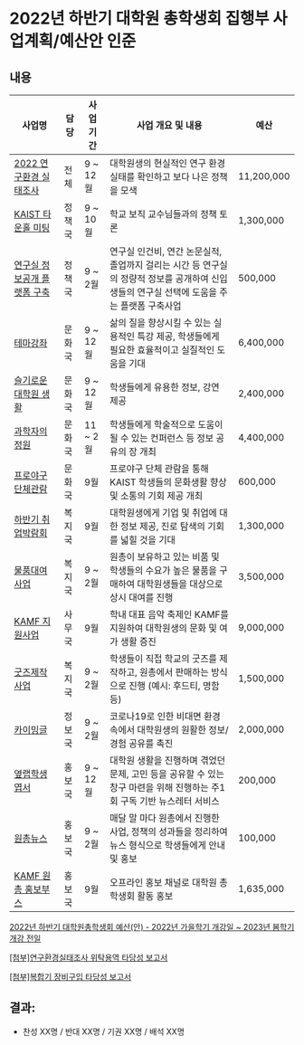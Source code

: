 2022년 하반기 대학원 총학생회 집행부 사업계획/예산안 인준
===

## 내용

| 사업명                                                               | 담당   | 사업 기간 | 사업 개요 및 내용                                                                                                                          | 예산       |
| -------------------------------------------------------------------- | ------ | --------- | ------------------------------------------------------------------------------------------------------------------------------------------ | ---------- |
| [2022 연구환경 실태조사](agenda04/전체_연구환경실태조사.md)          | 전체   | 9 ~ 12월  | 대학원생의 현실적인 연구 환경 실태를 확인하고 보다 나은 정책을 모색                                                                        | 11,200,000 |
| [KAIST 타운홀 미팅](agenda04/정책_타운홀미팅.md)                     | 정책국 | 9 ~ 10월  | 학교 보직 교수님들과의 정책 토론                                                                                                           | 1,300,000  |
| [연구실 정보공개 플랫폼 구축](agenda04/정책_연구실정보공개플랫폼.md) | 정책국 | 9 ~ 2월   | 연구실 인건비, 연간 논문실적, 졸업까지 걸리는 시간 등 연구실의 정량적 정보를 공개하여 신입생들의 연구실 선택에 도움을 주는 플랫폼 구축사업 | 500,000    |
| [테마강좌](agenda04/문화_테마강좌.md)                                | 문화국 | 9 ~ 12월  | 삶의 질을 향상시킬 수 있는 실용적인 특강 제공, 학생들에게 필요한 효율적이고 실질적인 도움을 기대                                           | 6,400,000  |
| [슬기로운 대학원 생활](agenda04/문화_슬기로운대학원생활.md)          | 문화국 | 9 ~ 12월  | 학생들에게 유용한 정보, 강연 제공                                                                                                          | 2,400,000  |
| [과학자의 정원](agenda04/문화_과학자의정원.md)                       | 문화국 | 11 ~ 2월  | 학생들에게 학술적으로 도움이 될 수 있는 컨퍼런스 등 정보 공유의 장 개최                                                                    | 4,400,000  |
| [프로야구 단체관람](agenda04/문화_프로야구.md)                       | 문화국 | 9월       | 프로야구 단체 관람을 통해 KAIST 학생들의 문화생활 향상 및 소통의 기회 제공 개최                                                            | 600,000  |
| [하반기 취업박람회](agenda04/복지_취업박람회.md)                     | 복지국 | 9월       | 대학원생에게 기업 및 취업에 대한 정보 제공, 진로 탐색의 기회를 넓힐 것을 기대                                                              | 1,300,000  |
| [물품대여사업](agenda04/복지_물품대여사업.md)                        | 복지국 | 9 ~ 2월   | 원총이 보유하고 있는 비품 및 학생들의 수요가 높은 물품을 구매하여 대학원생들을 대상으로 상시 대여를 진행                                   | 3,500,000  |
| [KAMF 지원사업](agenda04/사무_KAMF지원사업.md)                               | 사무국 | 9월       | 학내 대표 음악 축제인 KAMF를 지원하여 대학원생의 문화 및 여가 생활 증진                                                                    | 9,000,000  |
| [굿즈제작사업](agenda04/복지_굿즈제작사업.md)                        | 복지국 | 9 ~ 2월   | 학생들이 직접 학교의 굿즈를 제작하고, 원총에서 판매하는 방식으로 진행 (예시: 후드티, 명함 등)                                              | 1,500,000  |
| [카이밍글](agenda04/정보_카이밍글.md)                                | 정보국 | 9 ~ 2월   | 코로나19로 인한 비대면 환경 속에서 대학원생의 원활한 정보/경험 공유를 촉진                                                                 | 2,000,000  |
| [옆랩학생 엽서](agenda04/홍보_옆랩학생엽서.md)                       | 홍보국 | 9 ~ 12월  | 대학원 생활을 진행하며 겪었던 문제, 고민 등을 공유할 수 있는 창구 마련을 위해 진행하는 주1회 구독 기반 뉴스레터 서비스                     | 200,000    |
| [원총뉴스](agenda04/홍보_원총뉴스.md)                                | 홍보국 | 9 ~ 2월   | 매달 말 마다 원총에서 진행한 사업, 정책의 성과들을 정리하여 뉴스 형식으로 학생들에게 안내 및 홍보                                          | 100,000    |
| [KAMF 원총 홍보부스](agenda04/홍보_KAMF원총부스.md)                  | 홍보국 | 9월       | 오프라인 홍보 채널로 대학원 총학생회 활동 홍보                                                                                             | 1,635,000  |


[2022년 하반기 대학원총학생회 예산(안) - 2022년 가을학기 개강일 ~ 2023년 봄학기 개강 전일](https://docs.google.com/spreadsheets/d/145vo-l-76qqtqtzHa5YAejJSMc0vCDaFX0nNvvcRRG4/edit?usp=sharing)

[\[첨부\]연구환경실태조사 위탁용역 타당성 보고서](https://docs.google.com/document/d/1sEmoJMzEDi3zSrlZlh0eqTqBl7lkIFzqcmDh90DqmWE/edit?usp=sharing)

[\[첨부\]복합기 장비구입 타당성 보고서](https://docs.google.com/document/d/1-Cwjxk0IbfhIWonfikuhnzLP8lRRmEWOescdom8U58g/edit?usp=sharing)

## 결과:
- 찬성 XX명 / 반대 XX명 / 기권 XX명 / 배석 XX명
